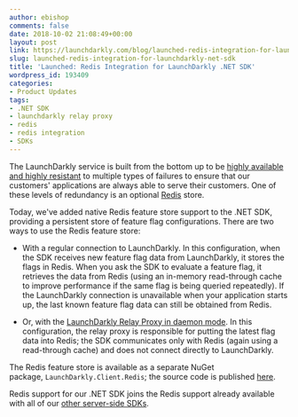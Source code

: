 ```yaml
---
author: ebishop
comments: false
date: 2018-10-02 21:08:49+00:00
layout: post
link: https://launchdarkly.com/blog/launched-redis-integration-for-launchdarkly-net-sdk/
slug: launched-redis-integration-for-launchdarkly-net-sdk
title: 'Launched: Redis Integration for LaunchDarkly .NET SDK'
wordpress_id: 193409
categories:
- Product Updates
tags:
- .NET SDK
- launchdarkly relay proxy
- redis
- redis integration
- SDKs
---
```


The LaunchDarkly service is built from the bottom up to be [highly available and highly resistant](https://launchdarkly.com/blog/designing-for-failure-to-avoid-disaster/) to multiple types of failures to ensure that our customers' applications are always able to serve their customers. One of these levels of redundancy is an optional [Redis](https://redis.io/) store.

Today, we've added native Redis feature store support to the .NET SDK, providing a persistent store of feature flag configurations. There are two ways to use the Redis feature store:



 	
  * With a regular connection to LaunchDarkly. In this configuration, when the SDK receives new feature flag data from LaunchDarkly, it stores the flags in Redis. When you ask the SDK to evaluate a feature flag, it retrieves the data from Redis (using an in-memory read-through cache to improve performance if the same flag is being queried repeatedly). If the LaunchDarkly connection is unavailable when your application starts up, the last known feature flag data can still be obtained from Redis.

 	
  * Or, with the [LaunchDarkly Relay Proxy in daemon mode](https://github.com/launchdarkly/ld-relay#daemon-mode). In this configuration, the relay proxy is responsible for putting the latest flag data into Redis; the SDK communicates only with Redis (again using a read-through cache) and does not connect directly to LaunchDarkly.


The Redis feature store is available as a separate NuGet package, `LaunchDarkly.Client.Redis`; the source code is published [here](https://github.com/launchdarkly/dotnet-client-redis).

Redis support for our .NET SDK joins the Redis support already available with all of our [other server-side SDKs](https://docs.launchdarkly.com/docs/java-sdk-reference).
